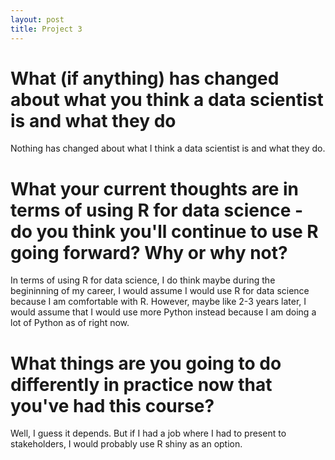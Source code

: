 ```yaml
---
layout: post
title: Project 3
---
```



# What (if anything) has changed about what you think a data scientist is and what they do

Nothing has changed about what I think a data scientist is and what they do.

# What your current thoughts are in terms of using R for data science - do you think you'll continue to use R going forward? Why or why not?

In terms of using R for data science, I do think maybe during the begininning of my career, I would assume I would use R for data science because I am comfortable with R. However, maybe like 2-3 years later, I would assume that I would use more Python instead because I am doing a lot of Python as of right now.

# What things are you going to do differently in practice now that you've had this course?

Well, I guess it depends. But if I had a job where I had to present to stakeholders, I would probably use R shiny as an option.


